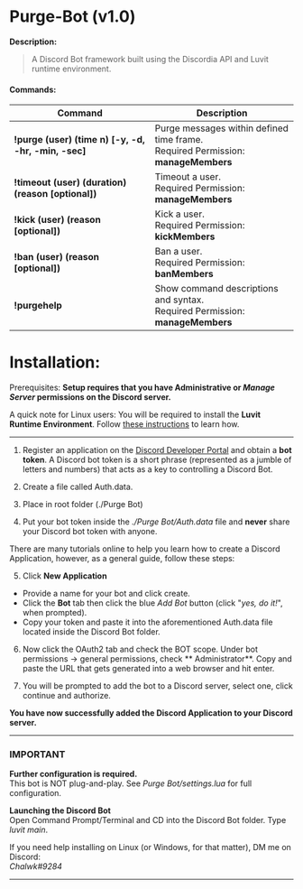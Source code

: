 # Purge-Bot (v1.0)

**Description:**<br/>
> A Discord Bot framework built using the Discordia API and Luvit runtime environment.

#### Commands:

Command | Description
------------ | ------------
**!purge (user) (time n) [-y, -d, -hr, -min, -sec]** | Purge messages within defined time frame.<br/>Required Permission: **manageMembers**
**!timeout (user) (duration) (reason [optional])** | Timeout a user.<br/>Required Permission: **manageMembers**
**!kick (user) (reason [optional])** | Kick a user.<br/>Required Permission: **kickMembers**
**!ban (user) (reason [optional])** | Ban a user.<br/>Required Permission: **banMembers**
**!purgehelp** | Show command descriptions and syntax.<br/>Required Permission: **manageMembers**

# Installation:

Prerequisites:
**Setup requires that you have Administrative or _Manage Server_ permissions on the Discord server.**

A quick note for Linux users:
You will be required to install the **Luvit Runtime Environment**.
Follow [these instructions](https://luvit.io/install.html) to learn how.

-----

1. Register an application on the [Discord Developer Portal](https://Discordapp.com/developers/applications/) and obtain
   a **bot token**. A Discord bot token is a short phrase (represented as a jumble of letters and numbers) that acts as
   a key to controlling a Discord Bot.

2. Create a file called Auth.data.
3. Place in root folder (./Purge Bot)
4. Put your bot token inside the *./Purge Bot/Auth.data* file and **never** share your Discord bot token with anyone.

There are many tutorials online to help you learn how to create a Discord Application, however, as a general guide,
follow these steps:

5. Click **New Application**

- Provide a name for your bot and click create.
- Click the **Bot** tab then click the blue *Add Bot* button (click "*yes, do it!*", when prompted).
- Copy your token and paste it into the aforementioned Auth.data file located inside the Discord Bot folder.

6. Now click the OAuth2 tab and check the BOT scope. Under bot permissions -> general permissions, check **
   Administrator**. Copy and paste the URL that gets generated into a web browser and hit enter.

7. You will be prompted to add the bot to a Discord server, select one, click continue and authorize.

**You have now successfully added the Discord Application to your Discord server.**

____

### **IMPORTANT**

**Further configuration is required.**<br/>
This bot is NOT plug-and-play. See *Purge Bot/settings.lua* for full configuration.

**Launching the Discord Bot**<br/>
Open Command Prompt/Terminal and CD into the Discord Bot folder. Type *luvit main*.

If you need help installing on Linux (or Windows, for that matter), DM me on Discord:<br/>
_Chalwk#9284_

____
